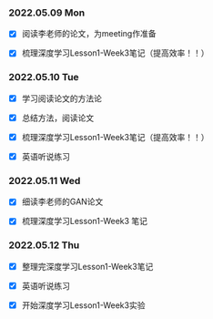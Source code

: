 ### 2022.05.09  Mon

- [x] 阅读李老师的论文，为meeting作准备

- [x] 梳理深度学习Lesson1-Week3笔记（提高效率！！）



### 2022.05.10  Tue

- [x] 学习阅读论文的方法论
- [x] 总结方法，阅读论文
- [x] 梳理深度学习Lesson1-Week3笔记（提高效率！！）
- [x] 英语听说练习



### 2022.05.11  Wed

- [x] 细读李老师的GAN论文
- [x] 梳理深度学习Lesson1-Week3 笔记



### 2022.05.12  Thu

- [x] 整理完深度学习Lesson1-Week3笔记

- [x] 英语听说练习

- [x] 开始深度学习Lesson1-Week3实验



